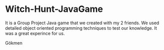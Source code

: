 # Witch-Hunt-JavaGame
It is a Group Project Java game that we created with my 2 friends. 
We used detailed object oriented programming techniques to test our knowledge.
It was a great experince for us.

Gökmen
